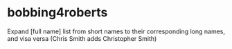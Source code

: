 # bobbing4roberts
Expand [full name] list from short names to their corresponding long names, and visa versa (Chris Smith adds Christopher Smith)
